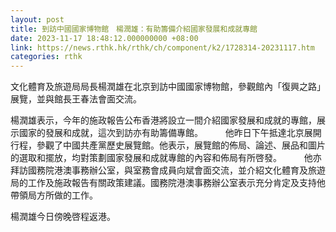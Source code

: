 ```yaml
---
layout: post
title: 到訪中國國家博物館　楊潤雄：有助籌備介紹國家發展和成就專館
date: 2023-11-17 18:48:12.000000000 +08:00
link: https://news.rthk.hk/rthk/ch/component/k2/1728314-20231117.htm
categories: rthk
---
```


文化體育及旅遊局局長楊潤雄在北京到訪中國國家博物館，參觀館內「復興之路」展覽，並與館長王春法會面交流。

楊潤雄表示，今年的施政報告公布香港將設立一間介紹國家發展和成就的專館，展示國家的發展和成就，這次到訪亦有助籌備專館。
　　 
他昨日下午抵達北京展開行程，參觀了中國共產黨歷史展覽館。他表示，展覽館的佈局、論述、展品和圖片的選取和擺放，均對策劃國家發展和成就專館的內容和佈局有所啓發。
　　 
他亦拜訪國務院港澳事務辦公室，與室務會成員向斌會面交流，並介紹文化體育及旅遊局的工作及施政報告有關政策建議。國務院港澳事務辦公室表示充分肯定及支持他帶領局方所做的工作。　 

楊潤雄今日傍晚啓程返港。
